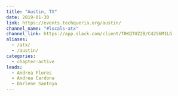 ```yaml
---
title: "Austin, TX"
date: 2019-01-30
link: https://events.techqueria.org/austin/
channel_name: "#locals-atx"
channel_link: https://app.slack.com/client/T0KQTUZ2B/C42S6M1LG
aliases:
  - /atx/
  - /austin/
categories:
  - chapter-active
leads:
  - Andrea Flores
  - Andrea Cardona
  - Darlene Santoyo
---
```

